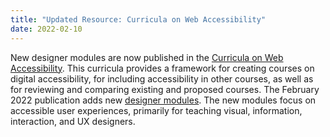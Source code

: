 ```yaml
---
title: "Updated Resource: Curricula on Web Accessibility"
date: 2022-02-10
---
```


<p>New designer modules are now published in the <a href="https://www.w3.org/WAI/curricula/">Curricula on Web Accessibility</a>. This curricula provides a framework for creating courses on digital accessibility, for including accessibility in other courses, as well as for reviewing and comparing existing and proposed courses. The February 2022 publication adds new <a href="https://www.w3.org/WAI/curricula/designer-modules/">designer modules</a>. The new modules focus on accessible user experiences, primarily for teaching visual, information, interaction, and UX designers.</p>
